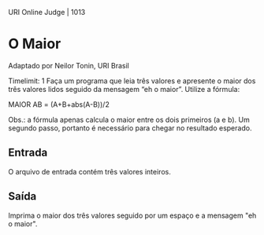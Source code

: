 URI Online Judge | 1013
# O Maior
Adaptado por Neilor Tonin, URI  Brasil

Timelimit: 1
Faça um programa que leia três valores e apresente o maior dos três valores lidos seguido da mensagem “eh o maior”. Utilize a fórmula:

MAIOR AB = (A+B+abs(A-B))/2 

Obs.: a fórmula apenas calcula o maior entre os dois primeiros (a e b). Um segundo passo, portanto é necessário para chegar no resultado esperado.

## Entrada
O arquivo de entrada contém três valores inteiros.

## Saída
Imprima o maior dos três valores seguido por um espaço e a mensagem "eh o maior".